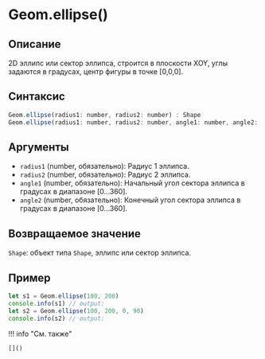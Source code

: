 # Geom.ellipse()

## Описание
2D эллипс или сектор эллипса, строится в плоскости XOY, углы задаются в градусах, центр фигуры в точке [0,0,0].

## Синтаксис
```javascript
Geom.ellipse(radius1: number, radius2: number) : Shape
Geom.ellipse(radius1: number, radius2: number, angle1: number, angle2: number) : Shape
```

## Аргументы
- `radius1` (number, обязательно): Радиус 1 эллипса.
- `radius2` (number, обязательно): Радиус 2 эллипса.
- `angle1` (number, обязательно): Начальный угол сектора эллипса в градусах в диапазоне [0...360].
- `angle2` (number, обязательно): Конечный угол сектора эллипса в градусах в диапазоне [0...360].

## Возвращаемое значение
`Shape`: объект типа `Shape`, эллипс или сектор эллипса.

## Пример
```javascript linenums="1"
let s1 = Geom.ellipse(100, 200)
console.info(s1) // output:
let s2 = Geom.ellipse(100, 200, 0, 90)
console.info(s2) // output:
```

!!! info "См. также"

    []()

